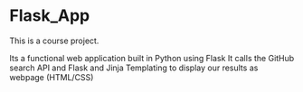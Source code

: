 # Flask_App

This is a course project.

Its a functional web application built in Python using Flask
It calls the GitHub search API and Flask and Jinja Templating to display
our results as webpage (HTML/CSS)
